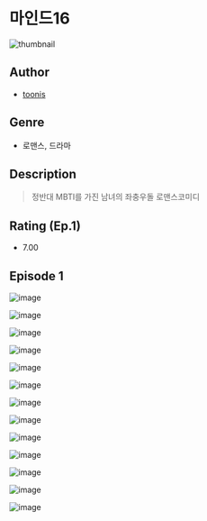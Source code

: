 # 마인드16
![thumbnail](https://image-comic.pstatic.net/user_contents_data/challenge_comic/2023/05/24/366575/upload_3631136468723120185_480x623.jpeg)

## Author
- [toonis](https://comic.naver.com/artistTitle?id=366575)

## Genre
- 로맨스, 드라마

## Description
> 정반대 MBTI를 가진 남녀의 좌충우돌 로맨스코미디


## Rating (Ep.1)
- 7.00

## Episode 1
![image](https://image-comic.pstatic.net/user_contents_data/challenge_comic/2023/05/26/366575/upload_7234522861551562809.jpeg)

![image](https://image-comic.pstatic.net/user_contents_data/challenge_comic/2023/05/26/366575/upload_7089007079573185381.jpeg)

![image](https://image-comic.pstatic.net/user_contents_data/challenge_comic/2023/05/26/366575/upload_4121410906785788983.jpeg)

![image](https://image-comic.pstatic.net/user_contents_data/challenge_comic/2023/05/26/366575/upload_7364574191279235681.jpeg)

![image](https://image-comic.pstatic.net/user_contents_data/challenge_comic/2023/05/26/366575/upload_7004611677406704438.jpeg)

![image](https://image-comic.pstatic.net/user_contents_data/challenge_comic/2023/05/26/366575/upload_3847822538891999543.jpeg)

![image](https://image-comic.pstatic.net/user_contents_data/challenge_comic/2023/05/26/366575/upload_3472382194648114788.jpeg)

![image](https://image-comic.pstatic.net/user_contents_data/challenge_comic/2023/05/26/366575/upload_3544445272570802736.jpeg)

![image](https://image-comic.pstatic.net/user_contents_data/challenge_comic/2023/05/26/366575/upload_3689686352735057465.jpeg)

![image](https://image-comic.pstatic.net/user_contents_data/challenge_comic/2023/05/26/366575/upload_4134926989296492900.jpeg)

![image](https://image-comic.pstatic.net/user_contents_data/challenge_comic/2023/05/26/366575/upload_7234295447378540339.jpeg)

![image](https://image-comic.pstatic.net/user_contents_data/challenge_comic/2023/05/26/366575/upload_7089620615584495203.jpeg)

![image](https://image-comic.pstatic.net/user_contents_data/challenge_comic/2023/05/26/366575/upload_3689910661680489827.jpeg)
